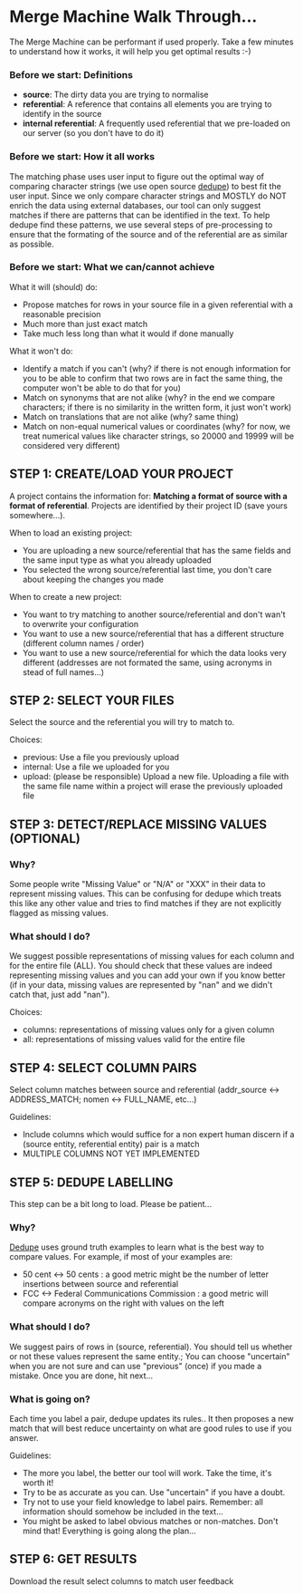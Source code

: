# Merge Machine Walk Through...

The Merge Machine can be performant if used properly. Take a few minutes to understand how it works, it will help you get optimal results :-)

### Before we start: Definitions

- **source**: The dirty data you are trying to normalise
- **referential**: A reference that contains all elements you are trying to identify in the source
- **internal referential**: A frequently used referential that we pre-loaded on our server (so you don't have to do it)

### Before we start: How it all works 

The matching phase uses user input to figure out the optimal way of comparing character strings (we use open source [dedupe](https://github.com/datamade/dedupe)) to best fit the user input. Since we only compare character strings and MOSTLY do NOT enrich the data using external databases, our tool can only suggest matches if there are patterns that can be identified in the text. To help dedupe find these patterns, we use several steps of pre-processing to ensure that the formating of the source and of the referential are as similar as possible.

### Before we start: What we can/cannot achieve

What it will (should) do:
- Propose matches for rows in your source file in a given referential with a reasonable precision
- Much more than just exact match
- Take much less long than what it would if done manually

What it won't do:
- Identify a match if you can't (why? if there is not enough information for you to be able to confirm that two rows are in fact the same thing, the computer won't be able to do that for you)
- Match on synonyms that are not alike (why? in the end we compare characters; if there is no similarity in the written form, it just won't work)
- Match on translations that are not alike (why? same thing)
- Match on non-equal numerical values or coordinates (why? for now, we treat numerical values like character strings, so 20000 and 19999 will be considered very different)

## STEP 1: CREATE/LOAD YOUR PROJECT

A project contains the information for: **Matching a format of source with a format of referential**. Projects are identified by their project ID (save yours somewhere...).

When to load an existing project:
- You are uploading a new source/referential that has the same fields and the same input type as what you already uploaded
- You selected the wrong source/referential last time, you don't care about keeping the changes you made

When to create a new project:
- You want to try matching to another source/referential and don't wan't to overwrite your configuration
- You want to use a new source/referential that has a different structure (different column names / order)
- You want to use a new source/referential for which the data looks very different (addresses are not formated the same, using acronyms in stead of full names...)

## STEP 2: SELECT YOUR FILES

Select the source and the referential you will try to match to.

Choices:
- previous: Use a file you previously upload
- internal: Use a file we uploaded for you
- upload: (please be responsible) Upload a new file. Uploading a file with the same file name within a project will erase the previously uploaded file

## STEP 3: DETECT/REPLACE MISSING VALUES (OPTIONAL)

### Why?
Some people write "Missing Value" or "N/A" or "XXX" in their data to represent missing values. This can be confusing for dedupe which treats this like any other value and tries to find matches if they are not explicitly flagged as missing values.

### What should I do?
We suggest possible representations of missing values for each column and for the entire file (ALL). You should check that these values are indeed representing missing values and you can add your own if you know better (if in your data, missing values are represented by "nan" and we didn't catch that, just add "nan").

Choices:
- columns: representations of missing values only for a given column
- all: representations of missing values valid for the entire file

## STEP 4: SELECT COLUMN PAIRS

Select column matches between source and referential (addr_source <-> ADDRESS_MATCH; nomen <-> FULL_NAME, etc...)

Guidelines:
- Include columns which would suffice for a non expert human discern if a (source entity, referential entity) pair is a match
- MULTIPLE COLUMNS NOT YET IMPLEMENTED

## STEP 5: DEDUPE LABELLING

This step can be a bit long to load. Please be patient...

### Why?
[Dedupe](https://github.com/datamade/dedupe) uses ground truth examples to learn what is the best way to compare values. For example, if most of your examples are:

- 50 cent <-> 50 cents : a good metric might be the number of letter insertions between source and referential
- FCC <->  Federal Communications Commission : a good metric will compare acronyms on the right with values on the left

### What should I do?
We suggest pairs of rows in (source, referential). You should tell us whether or not these values represent the same entity.; You can choose "uncertain" when you are not sure and can use "previous" (once) if you made a mistake. Once you are done, hit next...

### What is going on?
Each time you label a pair, dedupe updates its rules.. It then proposes a new match that will best reduce uncertainty on what are good rules to use if you answer.

Guidelines:
- The more you label, the better our tool will work. Take the time, it's worth it!
- Try to be as accurate as you can. Use "uncertain" if you have a doubt. 
- Try not to use your field knowledge to label pairs. Remember: all information should somehow be included in the text...
- You might be asked to label obvious matches or non-matches. Don't mind that! Everything is going along the plan...

## STEP 6: GET RESULTS

Download the result 
select columns to match
user feedback 
